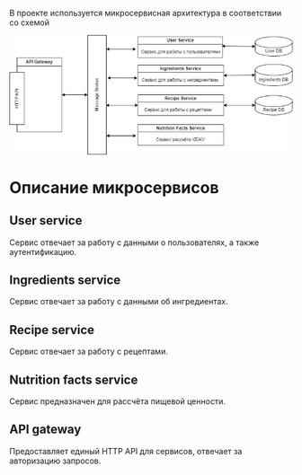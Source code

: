 В проекте используется микросервисная архитектура в соответствии со схемой

![Микросервисы](arch_micro.png "Типа микросервисы")

# Описание микросервисов

## User service

Сервис отвечает за работу с данными о пользователях, а также аутентификацию.

## Ingredients service

Сервис отвечает за работу с данными об ингредиентах.

## Recipe service

Сервис отвечает за работу с рецептами.

## Nutrition facts service

Сервис предназначен для рассчёта пищевой ценности.

## API gateway

Предоставляет единый HTTP API для сервисов, отвечает за авторизацию запросов. 